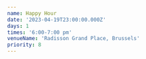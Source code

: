 ```yaml
---
name: Happy Hour
date: '2023-04-19T23:00:00.000Z'
days: 1
times: '6:00-7:00 pm'
venueName: 'Radisson Grand Place, Brussels'
priority: 8
---
```



